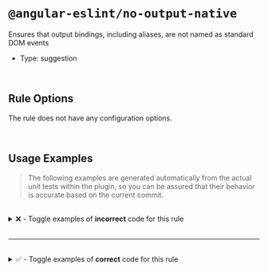 <!--

  DO NOT EDIT.

  This markdown file was autogenerated using a mixture of the following files as the source of truth for its data:
  - ../../src/rules/no-output-native.ts
  - ../../tests/rules/no-output-native/cases.ts

  In order to update this file, it is therefore those files which need to be updated, as well as potentially the generator script:
  - ../../../../tools/scripts/generate-rule-docs.ts

-->

<br>

# `@angular-eslint/no-output-native`

Ensures that output bindings, including aliases, are not named as standard DOM events

- Type: suggestion

<br>

## Rule Options

The rule does not have any configuration options.

<br>

## Usage Examples

> The following examples are generated automatically from the actual unit tests within the plugin, so you can be assured that their behavior is accurate based on the current commit.

<br>

<details>
<summary>❌ - Toggle examples of <strong>incorrect</strong> code for this rule</summary>

<br>

#### Default Config

```json
{
  "rules": {
    "@angular-eslint/no-output-native": [
      "error"
    ]
  }
}
```

<br>

#### ❌ Invalid Code

```ts
@Component({
  'outputs': ['pagehide']
              ~~~~~~~~~~
})
class Test {}
```

<br>

---

<br>

#### Default Config

```json
{
  "rules": {
    "@angular-eslint/no-output-native": [
      "error"
    ]
  }
}
```

<br>

#### ❌ Invalid Code

```ts
@Directive({
  inputs: ['abort'],
  ['outputs']: [boundary, `test: copy`],
                          ~~~~~~~~~~~~
})
class Test {}
```

<br>

---

<br>

#### Default Config

```json
{
  "rules": {
    "@angular-eslint/no-output-native": [
      "error"
    ]
  }
}
```

<br>

#### ❌ Invalid Code

```ts
@Component({
  inputs: ['abort'],
  [`outputs`]: [boundary, `test: copy`],
                          ~~~~~~~~~~~~
})
class Test {}
```

<br>

---

<br>

#### Default Config

```json
{
  "rules": {
    "@angular-eslint/no-output-native": [
      "error"
    ]
  }
}
```

<br>

#### ❌ Invalid Code

```ts
@Directive({
  outputs: ['orientationchange: orientation'],
            ~~~~~~~~~~~~~~~~~~~~~~~~~~~~~~~~
})
class Test {}
```

<br>

---

<br>

#### Default Config

```json
{
  "rules": {
    "@angular-eslint/no-output-native": [
      "error"
    ]
  }
}
```

<br>

#### ❌ Invalid Code

```ts
@Component()
class Test {
  @Output() change: EventEmitter<any> = new EventEmitter<{}>();
            ~~~~~~
}
```

<br>

---

<br>

#### Default Config

```json
{
  "rules": {
    "@angular-eslint/no-output-native": [
      "error"
    ]
  }
}
```

<br>

#### ❌ Invalid Code

```ts
@Directive()
class Test {
  @Output() @Custom('change') 'change' = new EventEmitter<void>();
                              ~~~~~~~~
}
```

<br>

---

<br>

#### Default Config

```json
{
  "rules": {
    "@angular-eslint/no-output-native": [
      "error"
    ]
  }
}
```

<br>

#### ❌ Invalid Code

```ts
@Component()
class Test {
  @Custom() @Output(`change`) _change = getOutput();
                    ~~~~~~~~
}
```

<br>

---

<br>

#### Default Config

```json
{
  "rules": {
    "@angular-eslint/no-output-native": [
      "error"
    ]
  }
}
```

<br>

#### ❌ Invalid Code

```ts
@Directive()
class Test {
  @Output('change') _change = (this.subject$ as Subject<{blur: boolean}>).pipe();
          ~~~~~~~~
}
```

<br>

---

<br>

#### Default Config

```json
{
  "rules": {
    "@angular-eslint/no-output-native": [
      "error"
    ]
  }
}
```

<br>

#### ❌ Invalid Code

```ts
@Component()
class Test {
  @Output('getter') get 'cut'() {}
                        ~~~~~
}
```

<br>

---

<br>

#### Default Config

```json
{
  "rules": {
    "@angular-eslint/no-output-native": [
      "error"
    ]
  }
}
```

<br>

#### ❌ Invalid Code

```ts
@Injectable()
class Test {
  @Output('click') blur = this.getOutput();
          ~~~~~~~  ~~~~
}
```

</details>

<br>

---

<br>

<details>
<summary>✅ - Toggle examples of <strong>correct</strong> code for this rule</summary>

<br>

#### Default Config

```json
{
  "rules": {
    "@angular-eslint/no-output-native": [
      "error"
    ]
  }
}
```

<br>

#### ✅ Valid Code

```ts
class Test {}
```

<br>

---

<br>

#### Default Config

```json
{
  "rules": {
    "@angular-eslint/no-output-native": [
      "error"
    ]
  }
}
```

<br>

#### ✅ Valid Code

```ts
@Page({
  outputs: ['play', popstate, `online`, 'obsolete: obsol', 'store: storage'],
})
class Test {}
```

<br>

---

<br>

#### Default Config

```json
{
  "rules": {
    "@angular-eslint/no-output-native": [
      "error"
    ]
  }
}
```

<br>

#### ✅ Valid Code

```ts
@Component()
class Test {
  change = new EventEmitter();
}
```

<br>

---

<br>

#### Default Config

```json
{
  "rules": {
    "@angular-eslint/no-output-native": [
      "error"
    ]
  }
}
```

<br>

#### ✅ Valid Code

```ts
@Directive()
class Test {
  @Output() buttonChange = new EventEmitter<'change'>();
}
```

<br>

---

<br>

#### Default Config

```json
{
  "rules": {
    "@angular-eslint/no-output-native": [
      "error"
    ]
  }
}
```

<br>

#### ✅ Valid Code

```ts
@Component()
class Test {
  @Output() Drag = new EventEmitter<{ click: string }>();
}
```

<br>

---

<br>

#### Default Config

```json
{
  "rules": {
    "@angular-eslint/no-output-native": [
      "error"
    ]
  }
}
```

<br>

#### ✅ Valid Code

```ts
@Directive()
class Test {
  @Output(`changelower`) changeText = new EventEmitter<{ bar: string, blur: string }>();
}
```

<br>

---

<br>

#### Default Config

```json
{
  "rules": {
    "@angular-eslint/no-output-native": [
      "error"
    ]
  }
}
```

<br>

#### ✅ Valid Code

```ts
@Component()
class Test {
  @Output('buttonChange') changelower = new EventEmitter<ComplextObject>();
}
```

<br>

---

<br>

#### Default Config

```json
{
  "rules": {
    "@angular-eslint/no-output-native": [
      "error"
    ]
  }
}
```

<br>

#### ✅ Valid Code

```ts
@Directive()
class Test<SVGScroll> {
  @Output() SVgZoom = new EventEmitter<SVGScroll>();
}
```

<br>

---

<br>

#### Default Config

```json
{
  "rules": {
    "@angular-eslint/no-output-native": [
      "error"
    ]
  }
}
```

<br>

#### ✅ Valid Code

```ts
const change = 'change';
@Component()
class Test {
  @Output(change) touchMove: EventEmitter<{ action: 'click' | 'close' }> = new EventEmitter<{ action: 'click' | 'close' }>();
}
```

<br>

---

<br>

#### Default Config

```json
{
  "rules": {
    "@angular-eslint/no-output-native": [
      "error"
    ]
  }
}
```

<br>

#### ✅ Valid Code

```ts
const blur = 'blur';
const click = 'click';
@Directive()
class Test {
  @Output(blur) [click]: EventEmitter<Blur>;
}
```

<br>

---

<br>

#### Default Config

```json
{
  "rules": {
    "@angular-eslint/no-output-native": [
      "error"
    ]
  }
}
```

<br>

#### ✅ Valid Code

```ts
@Directive({
  selector: 'foo',
})
class Test {
  @Output() get 'getter'() {}
}
```

</details>

<br>
